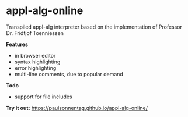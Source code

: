 # appl-alg-online
Transpiled appl-alg interpreter based on the implementation of Professor Dr. Fridtjof Toenniessen

**Features**
* in browser editor
* syntax highlighting
* error highlighting
* multi-line comments, due to popular demand

**Todo**
* support for file includes

**Try it out:** https://paulsonnentag.github.io/appl-alg-online/
